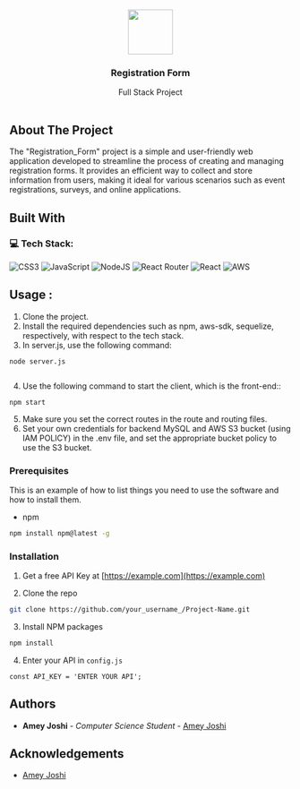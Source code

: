 <br/>

<p align="center"><img src="https://www.just.edu.jo/Conferences/water-management/SiteAssets/Pages/registration/registration-1%20(1).png" width="80" height="80"/></p>
  <h3 align="center">Registration Form</h3>

  <p align="center">
    Full Stack Project
    <br/>
    <br/>
    


## About The Project

The "Registration_Form" project is a simple and user-friendly web application developed to streamline the process of creating and managing registration forms. It provides an efficient way to collect and store information from users, making it ideal for various scenarios such as event registrations, surveys, and online applications.

## Built With

### 💻 Tech Stack:
![CSS3](https://img.shields.io/badge/css3-%231572B6.svg?style=for-the-badge&logo=css3&logoColor=white) ![JavaScript](https://img.shields.io/badge/javascript-%23323330.svg?style=for-the-badge&logo=javascript&logoColor=%23F7DF1E) ![NodeJS](https://img.shields.io/badge/node.js-6DA55F?style=for-the-badge&logo=node.js&logoColor=white) ![React Router](https://img.shields.io/badge/React_Router-CA4245?style=for-the-badge&logo=react-router&logoColor=white) ![React](https://img.shields.io/badge/react-%2320232a.svg?style=for-the-badge&logo=react&logoColor=%2361DAFB) ![AWS](https://img.shields.io/badge/AWS-%23FF9900.svg?style=for-the-badge&logo=amazon-aws&logoColor=white)

## Usage :

1. Clone the project.
2. Install the required dependencies such as npm, aws-sdk, sequelize, respectively, with respect to the tech stack.
3. In server.js, use the following command:
 
```
node server.js
 
```
4. Use the following command to start the client, which is the front-end::
```
npm start
 ```
 
5. Make sure you set the correct routes in the route and routing files.
6. Set your own credentials for backend MySQL and AWS S3 bucket (using IAM POLICY) in the .env file, and set the appropriate bucket policy to use the S3 bucket.


### Prerequisites

This is an example of how to list things you need to use the software and how to install them.

* npm

```sh
npm install npm@latest -g
```

### Installation

1. Get a free API Key at [https://example.com](https://example.com)

2. Clone the repo

```sh
git clone https://github.com/your_username_/Project-Name.git
```

3. Install NPM packages

```sh
npm install
```

4. Enter your API in `config.js`

```JS
const API_KEY = 'ENTER YOUR API';
```

## Authors

* **Amey Joshi** - *Computer Science Student* - [Amey Joshi](https://github.com/dev-ameyjoshi) 

## Acknowledgements

* [Amey Joshi](https://github.com/dev-ameyjoshi)

